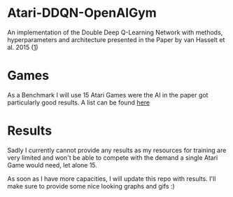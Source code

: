 # Atari-DDQN-OpenAIGym

An implementation of the Double Deep Q-Learning Network with methods, hyperparameters and 
architecture presented in the Paper by van Hasselt et al. 2015 ([1](https://arxiv.org/abs/1509.06461))

# Games
As a Benchmark I will use 15 Atari Games were the AI in the paper got particularly good results.
A list can be found [here](https://github.com/Resch-Gabriel-Z/Atari-DDQN-OpenAIGym/blob/main/Game_Name_combo.txt)

# Results
Sadly I currently cannot provide any results as my resources for training are very limited and won't be able to compete
with the demand a single Atari Game would need, let alone 15.

As soon as I have more capacities, I will update this repo with results. 
I'll make sure to provide some nice looking graphs and gifs :)
